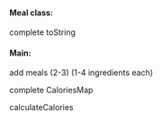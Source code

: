 #### Meal class:

complete toString

#### Main:

add meals (2-3) (1-4 ingredients each)

complete CaloriesMap

calculateCalories
